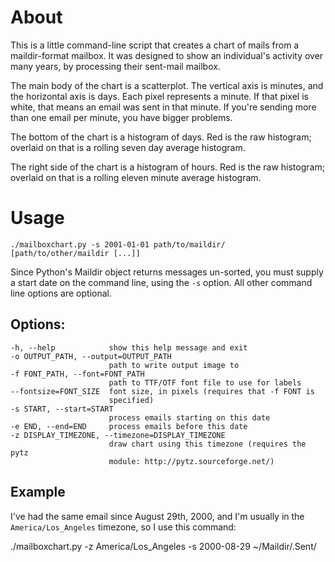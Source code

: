 About
=====

This is a little command-line script that creates a chart of mails from a maildir-format mailbox. It was designed to show an individual's activity over many years, by processing their sent-mail mailbox.

The main body of the chart is a scatterplot. The vertical axis is minutes, and the horizontal axis is days. Each pixel represents a minute. If that pixel is white, that means an email was sent in that minute. If you're sending more than one email per minute, you have bigger problems. 

The bottom of the chart is a histogram of days. Red is the raw histogram; overlaid on that is a rolling seven day average histogram.

The right side of the chart is a histogram of hours. Red is the raw histogram; overlaid on that is a rolling eleven minute average histogram.


Usage
=====

    ./mailboxchart.py -s 2001-01-01 path/to/maildir/ [path/to/other/maildir [...]]

Since Python's Maildir object returns messages un-sorted, you must supply a start date on the command line, using the `-s` option. All other command line options are optional.


Options:
--------

    -h, --help            show this help message and exit
    -o OUTPUT_PATH, --output=OUTPUT_PATH
                          path to write output image to
    -f FONT_PATH, --font=FONT_PATH
                          path to TTF/OTF font file to use for labels
    --fontsize=FONT_SIZE  font size, in pixels (requires that -f FONT is
                          specified)
    -s START, --start=START
                          process emails starting on this date
    -e END, --end=END     process emails before this date
    -z DISPLAY_TIMEZONE, --timezone=DISPLAY_TIMEZONE
                          draw chart using this timezone (requires the pytz
                          module: http://pytz.sourceforge.net/)


Example
-------

I've had the same email since August 29th, 2000, and I'm usually in the `America/Los_Angeles` timezone, so I use this command:

   ./mailboxchart.py -z America/Los_Angeles -s 2000-08-29 ~/Maildir/.Sent/
